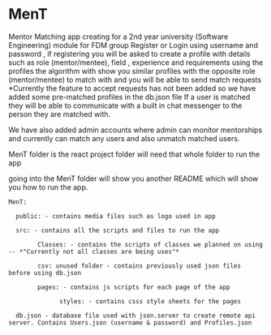 # MenT
Mentor Matching app creating for a 2nd year university (Software Engineering) module for FDM group 
Register or Login using username and password ,
if registering you will be asked to create a profile with details such as role (mentor/mentee), field , experience and requirements
using the profiles the algorithm with show you similar profiles with the opposite role (mentor/mentee) to match with and you will be able to send match requests
*Currently the feature to accept requests has not been added so we have added some pre-matched profiles in the db.json file
If a user is matched they will be able to communicate with a built in chat messenger to the person they are matched with.

We have also added admin accounts where admin can monitor mentorships and currently can match any users and also unmatch matched users.


MenT folder is the react project folder will need that whole folder to run the app

going into the MenT folder will show you another README which will show you how to run the app.


    MenT:
    
      public: - contains media files such as logo used in app
  
      src: - contains all the scripts and files to run the app
  
            Classes: - contains the scripts of classes we planned on using  -- *"Currently not all classes are being uses"*
    
            csv: unused folder - contains previously used json files before using db.json
    
            pages: - contains js scripts for each page of the app
    
                  styles: - contains csss style sheets for the pages
    
      db.json - database file used with json.server to create remote api server. Contains Users.json (username & password) and Profiles.json
